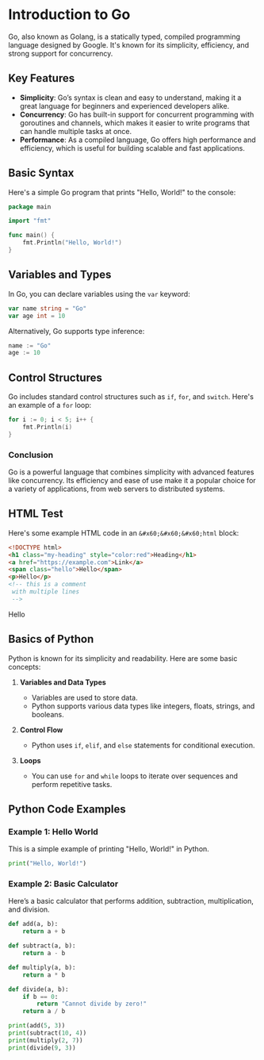 # Introduction to Go

Go, also known as Golang, is a statically typed, compiled programming language designed by Google. It's known for its simplicity, efficiency, and strong support for concurrency.

## Key Features

- **Simplicity**: Go’s syntax is clean and easy to understand, making it a great language for beginners and experienced developers alike.
- **Concurrency**: Go has built-in support for concurrent programming with goroutines and channels, which makes it easier to write programs that can handle multiple tasks at once.
- **Performance**: As a compiled language, Go offers high performance and efficiency, which is useful for building scalable and fast applications.

## Basic Syntax

Here's a simple Go program that prints "Hello, World!" to the console:

```go
package main

import "fmt"

func main() {
    fmt.Println("Hello, World!")
}
```

## Variables and Types

In Go, you can declare variables using the `var` keyword:

```go
var name string = "Go"
var age int = 10
```

Alternatively, Go supports type inference:

```go
name := "Go"
age := 10
```

## Control Structures

Go includes standard control structures such as `if`, `for`, and `switch`. Here's an example of a `for` loop:

```go
for i := 0; i < 5; i++ {
    fmt.Println(i)
}
```

### Conclusion

Go is a powerful language that combines simplicity with advanced features like concurrency. Its efficiency and ease of use make it a popular choice for a variety of applications, from web servers to distributed systems.

## HTML Test

Here's some example HTML code in an `&#x60;&#x60;&#x60;html` block:

```html
<!DOCTYPE html>
<h1 class="my-heading" style="color:red">Heading</h1>
<a href="https://example.com">Link</a>
<span class="hello">Hello</span>
<p>Hello</p>
<!-- this is a comment
 with multiple lines
 -->
```

<span class="hello">Hello</span>

## Basics of Python

Python is known for its simplicity and readability. Here are some basic concepts:

1. **Variables and Data Types**

   - Variables are used to store data.
   - Python supports various data types like integers, floats, strings, and booleans.

2. **Control Flow**

   - Python uses `if`, `elif`, and `else` statements for conditional execution.

3. **Loops**
   - You can use `for` and `while` loops to iterate over sequences and perform repetitive tasks.

## Python Code Examples

### Example 1: Hello World

This is a simple example of printing "Hello, World!" in Python.

```py
print("Hello, World!")
```

### Example 2: Basic Calculator

Here’s a basic calculator that performs addition, subtraction, multiplication, and division.

```python
def add(a, b):
    return a + b

def subtract(a, b):
    return a - b

def multiply(a, b):
    return a * b

def divide(a, b):
    if b == 0:
        return "Cannot divide by zero!"
    return a / b

print(add(5, 3))
print(subtract(10, 4))
print(multiply(2, 7))
print(divide(9, 3))
```
